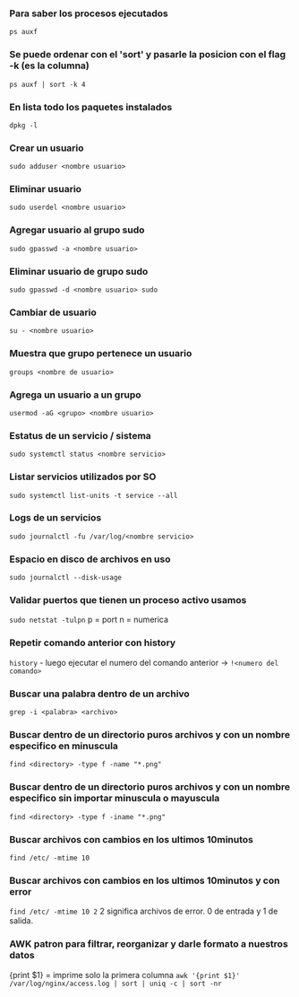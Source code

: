 ### Para saber los procesos ejecutados

`ps auxf`

### Se puede ordenar con el 'sort' y pasarle la posicion con el flag -k (es la columna)

`ps auxf | sort -k 4`

### En lista todo los paquetes instalados

`dpkg -l`

### Crear un usuario

`sudo adduser <nombre usuario>`

### Eliminar usuario

`sudo userdel <nombre usuario>`

### Agregar usuario al grupo sudo

`sudo gpasswd -a <nombre usuario>`

### Eliminar usuario de grupo sudo

`sudo gpasswd -d <nombre usuario> sudo`

### Cambiar de usuario

`su - <nombre usuario>`

### Muestra que grupo pertenece un usuario

`groups <nombre de usuario>`

### Agrega un usuario a un grupo

`usermod -aG <grupo> <nombre usuario>`

### Estatus de un servicio / sistema

`sudo systemctl status <nombre servicio>`

### Listar servicios utilizados por SO

`sudo systemctl list-units -t service --all`

### Logs de un servicios

`sudo journalctl -fu /var/log/<nombre servicio>`

### Espacio en disco de archivos en uso

`sudo journalctl --disk-usage`

### Validar puertos que tienen un proceso activo usamos

`sudo netstat -tulpn` p = port n = numerica

### Repetir comando anterior con history

`history` - luego ejecutar el numero del comando anterior -> `!<numero del comando>`

### Buscar una palabra dentro de un archivo

`grep -i <palabra> <archivo>`

### Buscar dentro de un directorio puros archivos y con un nombre especifico en minuscula

`find <directory> -type f -name "*.png"`

### Buscar dentro de un directorio puros archivos y con un nombre especifico sin importar minuscula o mayuscula

`find <directory> -type f -iname "*.png"`

### Buscar archivos con cambios en los ultimos 10minutos

`find /etc/ -mtime 10`

### Buscar archivos con cambios en los ultimos 10minutos y con error

`find /etc/ -mtime 10 2` 2 significa archivos de error. 0 de entrada y 1 de salida.

### AWK patron para filtrar, reorganizar y darle formato a nuestros datos

{print $1} = imprime solo la primera columna
`awk '{print $1}' /var/log/nginx/access.log | sort | uniq -c | sort -nr`
